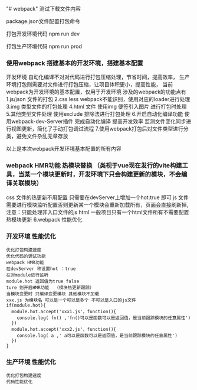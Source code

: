 "# webpack" 
测试下载文件内容

package.json文件配置打包命令

打包开发环境代码
npm run dev 

打包生产环境代码
npm run prod 

### 使用webpack 搭建基本的开发环境，搭建基本配置

开发环境 自动化编译不对对代码进行打包压缩处理，节省时间，提高效率，
生产环境打包则需要对文件进行打包压缩，让项目体积更小，提高性能，
当前webpack为开发环境的基本配置，仅用于开发环境
涉及的webpack的功能点有
1.js/json 文件的打包
2.css less webpack不能识别，使用对应的loader进行处理
3.img 类型文件的打包处理 
4.html 文件 使用img 便签引入图片 进行打包时处理
5.其他类型文件处理  使用exclude 排除法进行打包处理
6.开启自动化编译功能  使用webpack-dev-Server插件 完成自动化编译 提高开发效率  监测文件变化同步进行视图更新，简化了手动打包调试流程
7.使用webpack打包后对文件类型进行分类，避免文件杂乱无章存放

以上是本次webpack开发环境基本配置的所有内容

### webpack HMR功能  热模块替换 （类视于vue现在发行的vite构建工具，当某一个模块更新时，开发环境下只会构建更新的模块，不会编译关联模块） 
css 文件的热更新不用配置  只需要在devServer上增加一个hot:true 即可
js  文件需要进行模块监听配置否则更新某一个模块会重新加载所有，页面会直接刷新掉,
注意：只能处理非入口文件的js 
html 一般项目只有一个html文件所有不需要配置热模块更新
6.webpack 性能优化
### 开发环境 性能优化 
    优化打包构建速度
    优化代码的调试功能  
    webpack HMR功能
    在devServer 种设置hot ：true
    在对module进行监听
    module.hot 返回值为true false 
    ture 则开启HMR功能  （模块热更新跟踪）
    当模块变更时 只编译变更模块 其他模块不加载
    xxx.js 为模块名 可以是一个可以是多个 不可以是入口的js文件
    if(module.hot){
      module.hot.accept('xxx1.js'，function(){
        console.log( fn() ,'fn()可以是函数可以是返回值，是当前跟踪模块的任意属性')
      })
      module.hot.accept('xxx2.js'，function(){
        console.log( a ,' a可以是函数可以是返回值，是当前跟踪模块的任意属性')
      })
    }

### 生产环境 性能优化
    优化打包构建速度
    代码性能优化

